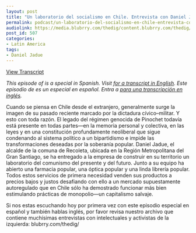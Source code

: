```yaml
---
layout: post
title: "Un laboratorio del socialismo en Chile. Entrevista con Daniel Jadue."
permalink: podcast/un-laboratorio-del-socialismo-en-chile-entrevista-con-daniel-jadue/
audiolink: https://media.blubrry.com/thedig/content.blubrry.com/thedig/The_Dig_-_EP_193_-_Jadue.mp3
post_id: 507
categories: 
- Latin America
tags: 
- Daniel Jadue
---
```


[View Transcript](https://www.jacobinmag.com/2019/04/communist-party-chile-left-governance-recoleta)


*This episode of 
 is a special 
 in Spanish. Visit 
[for a transcript in English](https://jacobinmag.com/2019/04/communist-party-chile-left-governance-recoleta). Este episodio de 
 es un 
 especial en español. Entra a 
[para una transcripción en inglés](https://jacobinmag.com/2019/04/communist-party-chile-left-governance-recoleta).*

Cuando se piensa en Chile desde el extranjero, generalmente surge la imagen de su pasado reciente marcado por la dictadura cívico–militar. Y esto con toda razón. El legado del régimen genocida de Pinochet todavía está presente en todas partes—en la memoria personal y colectiva, en las leyes y en una constitución profundamente neoliberal que sigue condenando al sistema político a un bipartidismo e impide las transformaciones deseadas por la soberanía popular. Daniel Jadue, el alcalde de la comuna de Recoleta, ubicada en la Región Metropolitana del Gran Santiago, se ha entregado a la empresa de construir en su territorio un laboratorio del comunismo del presente y del futuro. Junto a su equipo ha abierto una farmacia popular, una óptica popular y una linda librería popular. Todos estos servicios de primera necesidad venden sus productos a precios bajos y justos desafiando con ello a un mercado supuestamente autoregulado que en Chile sólo ha demostrado funcionar más bien estimulando prácticas de monopolio—un capitalismo salvaje.

Si nos estas escuchando hoy por primera vez con este episodio especial en español y también hablas inglés, por favor revisa nuestro archivo que contiene muchísimas entrevistas con intelectuales y activistas de la izquierda: blubrry.com/thedig/